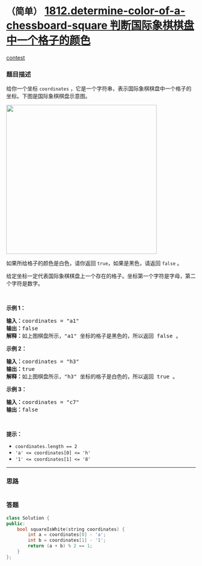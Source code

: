 # `（简单）` [1812.determine-color-of-a-chessboard-square 判断国际象棋棋盘中一个格子的颜色](https://leetcode-cn.com/problems/determine-color-of-a-chessboard-square/)

[contest](https://leetcode-cn.com/contest/biweekly-contest-49/problems/determine-color-of-a-chessboard-square/)

### 题目描述
<div class="notranslate"><p>给你一个坐标&nbsp;<code>coordinates</code>&nbsp;，它是一个字符串，表示国际象棋棋盘中一个格子的坐标。下图是国际象棋棋盘示意图。</p>

<p><img style="width: 400px; height: 396px;" src="https://assets.leetcode-cn.com/aliyun-lc-upload/uploads/2021/04/03/chessboard.png" alt=""></p>

<p>如果所给格子的颜色是白色，请你返回&nbsp;<code>true</code>，如果是黑色，请返回&nbsp;<code>false</code>&nbsp;。</p>

<p>给定坐标一定代表国际象棋棋盘上一个存在的格子。坐标第一个字符是字母，第二个字符是数字。</p>

<p>&nbsp;</p>

<p><strong>示例 1：</strong></p>

<pre><b>输入：</b>coordinates = "a1"
<b>输出：</b>false
<b>解释：</b>如上图棋盘所示，"a1" 坐标的格子是黑色的，所以返回 false 。
</pre>

<p><strong>示例 2：</strong></p>

<pre><b>输入：</b>coordinates = "h3"
<b>输出：</b>true
<b>解释：</b>如上图棋盘所示，"h3" 坐标的格子是白色的，所以返回 true 。
</pre>

<p><strong>示例 3：</strong></p>

<pre><b>输入：</b>coordinates = "c7"
<b>输出：</b>false
</pre>

<p>&nbsp;</p>

<p><strong>提示：</strong></p>

<ul>
	<li><code>coordinates.length == 2</code></li>
	<li><code>'a' &lt;= coordinates[0] &lt;= 'h'</code></li>
	<li><code>'1' &lt;= coordinates[1] &lt;= '8'</code></li>
</ul>
</div>

---
### 思路
```
```



### 答题
``` C++
class Solution {
public:
    bool squareIsWhite(string coordinates) {
        int a = coordinates[0] - 'a';
        int b = coordinates[1] - '1';
        return (a + b) % 2 == 1;
    }
};
```




